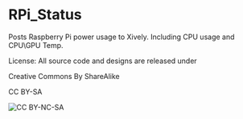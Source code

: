 RPi_Status
==========

Posts Raspberry Pi power usage to Xively. Including CPU usage and CPU\GPU Temp.

License: All source code and designs are released under 

Creative Commons By ShareAlike 

CC BY-SA

![CC BY-NC-SA](http://i.creativecommons.org/l/by-sa/3.0/88x31.png)

